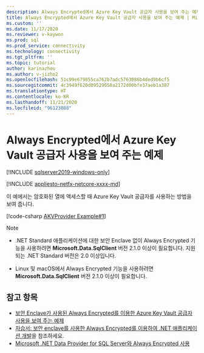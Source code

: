 ```yaml
---
description: Always Encrypted에서 Azure Key Vault 공급자 사용을 보여 주는 예제
title: Always Encrypted에서 Azure Key Vault 공급자 사용을 보여 주는 예제 | Microsoft Docs
ms.custom: ''
ms.date: 11/17/2020
ms.reviewer: v-kaywon
ms.prod: sql
ms.prod_service: connectivity
ms.technology: connectivity
ms.tgt_pltfrm: ''
ms.topic: tutorial
author: karinazhou
ms.author: v-jizho2
ms.openlocfilehash: 51c99e679855ca762b7adc5763086b4ded9b6cf5
ms.sourcegitcommit: 4c3949f620d09529658a2172d00bfe37aeb1a387
ms.translationtype: HT
ms.contentlocale: ko-KR
ms.lasthandoff: 11/21/2020
ms.locfileid: "96123888"
---
```

# <a name="example-demonstrating-use-of-azure-key-vault-provider-with-always-encrypted"></a>Always Encrypted에서 Azure Key Vault 공급자 사용을 보여 주는 예제

[!INCLUDE [sqlserver2019-windows-only](../../../includes/applies-to-version/sqlserver2019-windows-only.md)]

[!INCLUDE [appliesto-netfx-netcore-xxxx-md](../../../includes/appliesto-netfx-netcore-netst-md.md)]

이 예에서는 암호화된 열에 액세스할 때 Azure Key Vault 공급자를 사용하는 방법을 보여 줍니다.

[!code-csharp [AKVProvider Example#1](~/../sqlclient/doc/samples/AzureKeyVaultProviderExample.cs#1)]

> [!NOTE]
> - .NET Standard 애플리케이션에 대한 보안 Enclave 없이 Always Encrypted 기능을 사용하려면 **Microsoft.Data.SqlClient** 버전 2.1.0 이상이 필요합니다. 지원되는 .NET Standard 버전은 2.0 이상입니다. 
>
> - Linux 및 macOS에서 Always Encrypted 기능을 사용하려면 **Microsoft.Data.SqlClient** 버전 2.1.0 이상이 필요합니다.

## <a name="see-also"></a>참고 항목

- [보안 Enclave가 사용된 Always Encrypted를 이용한 Azure Key Vault 공급자 사용을 보여 주는 예제](azure-key-vault-enclave-example.md)
- [자습서: 보안 enclave를 사용한 Always Encrypted를 이용하여 .NET 애플리케이션 개발](tutorial-always-encrypted-enclaves-develop-net-apps.md)을 참조하세요.
- [Microsoft .NET Data Provider for SQL Server와 Always Encrypted 사용](sqlclient-support-always-encrypted.md)
